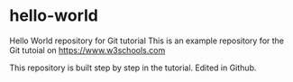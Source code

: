# hello-world
Hello World repository for Git tutorial
This is an example repository for the Git tutoial on https://www.w3schools.com

This repository is built step by step in the tutorial.
Edited in Github.

